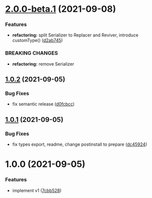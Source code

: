 # [2.0.0-beta.1](https://github.com/dmitrysteblyuk/custom-types-serializer/compare/v1.0.2...v2.0.0-beta.1) (2021-09-08)


### Features

* **refactoring:** split Serializer to Replacer and Reviver, introduce customType() ([d2ab745](https://github.com/dmitrysteblyuk/custom-types-serializer/commit/d2ab74582af6b975c872390bd3e5c0a81bcca707))


### BREAKING CHANGES

* **refactoring:** remove Serializer

## [1.0.2](https://github.com/dmitrysteblyuk/custom-types-serializer/compare/v1.0.1...v1.0.2) (2021-09-05)


### Bug Fixes

* fix semantic release ([d0fcbcc](https://github.com/dmitrysteblyuk/custom-types-serializer/commit/d0fcbcc3be18e304f38dd253740522a9f9d2274b))

## [1.0.1](https://github.com/dmitrysteblyuk/custom-types-serializer/compare/v1.0.0...v1.0.1) (2021-09-05)


### Bug Fixes

* fix types export, readme, change postinstall to prepare ([dc45924](https://github.com/dmitrysteblyuk/custom-types-serializer/commit/dc4592497d5342a9b02d836d664b2ef134fce890))

# 1.0.0 (2021-09-05)


### Features

* implement v1 ([7cbb528](https://github.com/dmitrysteblyuk/custom-types-serializer/commit/7cbb528b105e59b24e003434420727f565113910))
